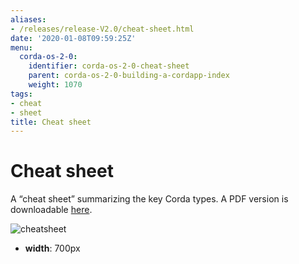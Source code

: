 ```yaml
---
aliases:
- /releases/release-V2.0/cheat-sheet.html
date: '2020-01-08T09:59:25Z'
menu:
  corda-os-2-0:
    identifier: corda-os-2-0-cheat-sheet
    parent: corda-os-2-0-building-a-cordapp-index
    weight: 1070
tags:
- cheat
- sheet
title: Cheat sheet
---
```



# Cheat sheet

A “cheat sheet” summarizing the key Corda types. A PDF version is downloadable [here](/en/pdf/corda-cheat-sheet.pdf).

![cheatsheet](/en/images/cheatsheet.jpg "cheatsheet")

* **width**: 
700px




